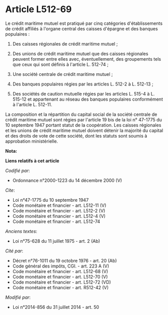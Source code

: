 # Article L512-69

Le crédit maritime mutuel est pratiqué par cinq catégories d'établissements de crédit affiliés à l'organe central des caisses
d'épargne et des banques populaires : 

1. Des caisses régionales de crédit maritime mutuel ; 

2. Des unions de crédit maritime mutuel que des caisses régionales peuvent former entre elles avec, éventuellement, des
groupements tels que ceux qui sont définis à l'article L. 512-74 ; 

3. Une société centrale de crédit maritime mutuel ; 

4. Des banques populaires régies par les articles L. 512-2 à L. 512-13 ; 

5. Des sociétés de caution mutuelle régies par les articles L. 515-4 à L. 515-12 et appartenant au réseau des banques
populaires conformément à l'article L. 512-11. 

La composition et la répartition du capital social de la société centrale de crédit maritime mutuel sont régies par l'article
19 bis de la loi n° 47-1775 du 10 septembre 1947 portant statut de la coopération. Les caisses régionales et les unions de
crédit maritime mutuel doivent détenir la majorité du capital et des droits de vote de cette société, dont les statuts sont
soumis à approbation ministérielle.

**Nota:**



**Liens relatifs à cet article**

_Codifié par_:

  - Ordonnance n°2000-1223 du 14 décembre 2000 (V)

_Cite_:

  - Loi n°47-1775 du 10 septembre 1947
  - Code monétaire et financier - art. L512-11 (V)
  - Code monétaire et financier - art. L512-2 (V)
  - Code monétaire et financier - art. L512-4 (V)
  - Code monétaire et financier - art. L512-74

_Anciens textes_:

  - Loi n°75-628 du 11 juillet 1975 - art. 2 (Ab)

_Cité par_:

  - Décret n°76-1011 du 19 octobre 1976 - art. 20 (Ab)
  - Code général des impôts, CGI. - art. 223 A (V)
  - Code monétaire et financier - art. L512-68 (V)
  - Code monétaire et financier - art. L512-70 (V)
  - Code monétaire et financier - art. L512-72 (VD)
  - Code monétaire et financier - art. R512-42 (V)

_Modifié par_:

  - Loi n°2014-856 du 31 juillet 2014 - art. 50
